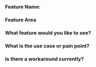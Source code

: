 ### Feature Name: 
<!-- Specify the name of the feature follow the example below -->
<!-- [Device-Patcher]: agentless deployment -->

### Feature Area
<!-- Specify the Module/Package where this feature is applicable: -->

### What feature would you like to see?

<!-- Provide a description of this feature and the user experience. -->

### What is the use case or pain point?

<!-- It helps us understand the benefit of this feature for your use case. -->

### Is there a workaround currently?

<!-- Without this feature, how do you accomplish your task today? -->

